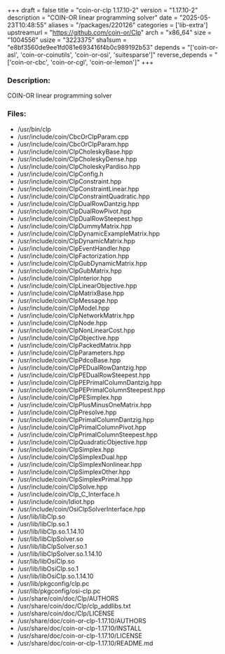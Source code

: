 +++
draft = false
title = "coin-or-clp 1.17.10-2"
version = "1.17.10-2"
description = "COIN-OR linear programming solver"
date = "2025-05-23T10:48:55"
aliases = "/packages/220126"
categories = ['lib-extra']
upstreamurl = "https://github.com/coin-or/Clp"
arch = "x86_64"
size = "1004556"
usize = "3223375"
sha1sum = "e8bf3560de9ee1fd081e693416f4b0c989192b53"
depends = "['coin-or-asl', 'coin-or-coinutils', 'coin-or-osi', 'suitesparse']"
reverse_depends = "['coin-or-cbc', 'coin-or-cgl', 'coin-or-lemon']"
+++
### Description: 
COIN-OR linear programming solver

### Files: 
* /usr/bin/clp
* /usr/include/coin/CbcOrClpParam.cpp
* /usr/include/coin/CbcOrClpParam.hpp
* /usr/include/coin/ClpCholeskyBase.hpp
* /usr/include/coin/ClpCholeskyDense.hpp
* /usr/include/coin/ClpCholeskyPardiso.hpp
* /usr/include/coin/ClpConfig.h
* /usr/include/coin/ClpConstraint.hpp
* /usr/include/coin/ClpConstraintLinear.hpp
* /usr/include/coin/ClpConstraintQuadratic.hpp
* /usr/include/coin/ClpDualRowDantzig.hpp
* /usr/include/coin/ClpDualRowPivot.hpp
* /usr/include/coin/ClpDualRowSteepest.hpp
* /usr/include/coin/ClpDummyMatrix.hpp
* /usr/include/coin/ClpDynamicExampleMatrix.hpp
* /usr/include/coin/ClpDynamicMatrix.hpp
* /usr/include/coin/ClpEventHandler.hpp
* /usr/include/coin/ClpFactorization.hpp
* /usr/include/coin/ClpGubDynamicMatrix.hpp
* /usr/include/coin/ClpGubMatrix.hpp
* /usr/include/coin/ClpInterior.hpp
* /usr/include/coin/ClpLinearObjective.hpp
* /usr/include/coin/ClpMatrixBase.hpp
* /usr/include/coin/ClpMessage.hpp
* /usr/include/coin/ClpModel.hpp
* /usr/include/coin/ClpNetworkMatrix.hpp
* /usr/include/coin/ClpNode.hpp
* /usr/include/coin/ClpNonLinearCost.hpp
* /usr/include/coin/ClpObjective.hpp
* /usr/include/coin/ClpPackedMatrix.hpp
* /usr/include/coin/ClpParameters.hpp
* /usr/include/coin/ClpPdcoBase.hpp
* /usr/include/coin/ClpPEDualRowDantzig.hpp
* /usr/include/coin/ClpPEDualRowSteepest.hpp
* /usr/include/coin/ClpPEPrimalColumnDantzig.hpp
* /usr/include/coin/ClpPEPrimalColumnSteepest.hpp
* /usr/include/coin/ClpPESimplex.hpp
* /usr/include/coin/ClpPlusMinusOneMatrix.hpp
* /usr/include/coin/ClpPresolve.hpp
* /usr/include/coin/ClpPrimalColumnDantzig.hpp
* /usr/include/coin/ClpPrimalColumnPivot.hpp
* /usr/include/coin/ClpPrimalColumnSteepest.hpp
* /usr/include/coin/ClpQuadraticObjective.hpp
* /usr/include/coin/ClpSimplex.hpp
* /usr/include/coin/ClpSimplexDual.hpp
* /usr/include/coin/ClpSimplexNonlinear.hpp
* /usr/include/coin/ClpSimplexOther.hpp
* /usr/include/coin/ClpSimplexPrimal.hpp
* /usr/include/coin/ClpSolve.hpp
* /usr/include/coin/Clp_C_Interface.h
* /usr/include/coin/Idiot.hpp
* /usr/include/coin/OsiClpSolverInterface.hpp
* /usr/lib/libClp.so
* /usr/lib/libClp.so.1
* /usr/lib/libClp.so.1.14.10
* /usr/lib/libClpSolver.so
* /usr/lib/libClpSolver.so.1
* /usr/lib/libClpSolver.so.1.14.10
* /usr/lib/libOsiClp.so
* /usr/lib/libOsiClp.so.1
* /usr/lib/libOsiClp.so.1.14.10
* /usr/lib/pkgconfig/clp.pc
* /usr/lib/pkgconfig/osi-clp.pc
* /usr/share/coin/doc/Clp/AUTHORS
* /usr/share/coin/doc/Clp/clp_addlibs.txt
* /usr/share/coin/doc/Clp/LICENSE
* /usr/share/doc/coin-or-clp-1.17.10/AUTHORS
* /usr/share/doc/coin-or-clp-1.17.10/INSTALL
* /usr/share/doc/coin-or-clp-1.17.10/LICENSE
* /usr/share/doc/coin-or-clp-1.17.10/README.md
